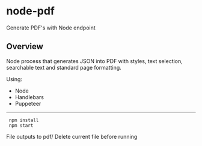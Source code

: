 # node-pdf
Generate PDF's with Node endpoint



## Overview
Node process that generates JSON into PDF with styles, text selection, searchable text and standard page formatting.

Using:

* Node
* Handlebars
* Puppeteer

----

     npm install
     npm start

File outputs to pdf/
Delete current file before running
